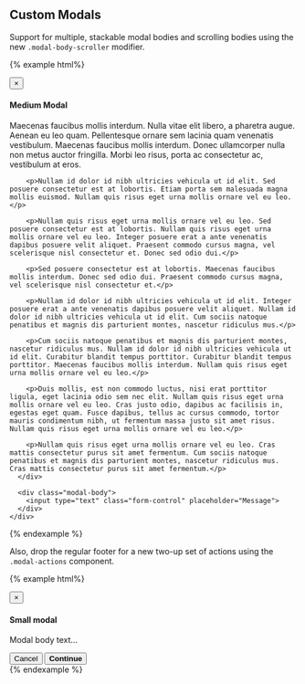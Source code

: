 ## Custom Modals

Support for multiple, stackable modal bodies and scrolling bodies using the new `.modal-body-scroller` modifier.

{% example html%}
<div class="modal">
  <div class="modal-dialog modal-md">
    <div class="modal-content">
      <div class="modal-header">
        <button type="button" class="close" data-dismiss="modal" aria-label="Close"><span aria-hidden="true">&times;</span></button>
        <h4 class="modal-title">Medium Modal</h4>
      </div>
      <div class="modal-body modal-body-scroller">
        <p>Maecenas faucibus mollis interdum. Nulla vitae elit libero, a pharetra augue. Aenean eu leo quam. Pellentesque ornare sem lacinia quam venenatis vestibulum. Maecenas faucibus mollis interdum. Donec ullamcorper nulla non metus auctor fringilla. Morbi leo risus, porta ac consectetur ac, vestibulum at eros.</p>

        <p>Nullam id dolor id nibh ultricies vehicula ut id elit. Sed posuere consectetur est at lobortis. Etiam porta sem malesuada magna mollis euismod. Nullam quis risus eget urna mollis ornare vel eu leo.</p>

        <p>Nullam quis risus eget urna mollis ornare vel eu leo. Sed posuere consectetur est at lobortis. Nullam quis risus eget urna mollis ornare vel eu leo. Integer posuere erat a ante venenatis dapibus posuere velit aliquet. Praesent commodo cursus magna, vel scelerisque nisl consectetur et. Donec sed odio dui.</p>

        <p>Sed posuere consectetur est at lobortis. Maecenas faucibus mollis interdum. Donec sed odio dui. Praesent commodo cursus magna, vel scelerisque nisl consectetur et.</p>

        <p>Nullam id dolor id nibh ultricies vehicula ut id elit. Integer posuere erat a ante venenatis dapibus posuere velit aliquet. Nullam id dolor id nibh ultricies vehicula ut id elit. Cum sociis natoque penatibus et magnis dis parturient montes, nascetur ridiculus mus.</p>

        <p>Cum sociis natoque penatibus et magnis dis parturient montes, nascetur ridiculus mus. Nullam id dolor id nibh ultricies vehicula ut id elit. Curabitur blandit tempus porttitor. Curabitur blandit tempus porttitor. Maecenas faucibus mollis interdum. Nullam quis risus eget urna mollis ornare vel eu leo.</p>

        <p>Duis mollis, est non commodo luctus, nisi erat porttitor ligula, eget lacinia odio sem nec elit. Nullam quis risus eget urna mollis ornare vel eu leo. Cras justo odio, dapibus ac facilisis in, egestas eget quam. Fusce dapibus, tellus ac cursus commodo, tortor mauris condimentum nibh, ut fermentum massa justo sit amet risus. Nullam quis risus eget urna mollis ornare vel eu leo.</p>

        <p>Nullam quis risus eget urna mollis ornare vel eu leo. Cras mattis consectetur purus sit amet fermentum. Cum sociis natoque penatibus et magnis dis parturient montes, nascetur ridiculus mus. Cras mattis consectetur purus sit amet fermentum.</p>
      </div>

      <div class="modal-body">
        <input type="text" class="form-control" placeholder="Message">
      </div>
    </div>
  </div>
</div>
{% endexample %}

Also, drop the regular footer for a new two-up set of actions using the `.modal-actions` component.

{% example html%}
<div class="modal">
  <div class="modal-dialog modal-sm">
    <div class="modal-content">
      <div class="modal-header">
        <button type="button" class="close" data-dismiss="modal" aria-label="Close"><span aria-hidden="true">&times;</span></button>
        <h4 class="modal-title">Small modal</h4>
      </div>
      <div class="modal-body">
        <p>Modal body text...</p>
      </div>
      <div class="modal-actions">
        <button type="button" class="btn-link modal-action" data-dismiss="modal">Cancel</button>
        <button type="button" class="btn-link modal-action" data-dismiss="modal">
          <strong>Continue</strong>
        </button>
      </div>
    </div>
  </div>
</div>
{% endexample %}
